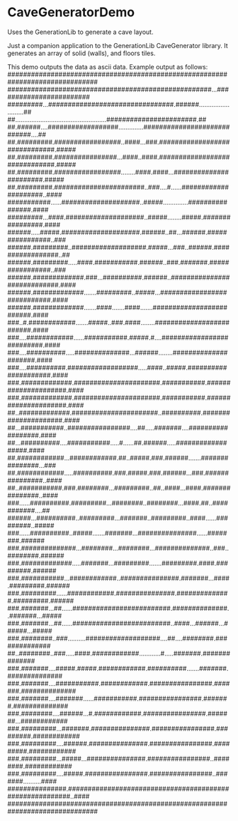 # CaveGeneratorDemo
Uses the GenerationLib to generate a cave layout.

Just a companion application to the GenerationLib CaveGenerator library.
It generates an array of solid (walls), and floors tiles.

This demo outputs the data as ascii data.
Example output as follows:
###############################################################################
####################################################...########################
#########...################################.######..........................##
##...................................................#######################.##
##.######....##################..............############################....##
##.#########.#################..####...###.##############################.#####
##.#########.################...####..####.##############################.#####
##.#########.#################........####.####...#######################.#####
##.#########.#######################..###....#......#####################..####
###########......####################..#####..............################.####
#########...####.####################..#####........#####.################.####
######.....#####.####################.######..##...######.################..###
######.#########..###################.#####...###..######.#################..##
######.#########.....####.###########.######..###.#######.################..###
######.#############.###...##########.######..############################.####
######.#############.......#########..#####...############################.####
######.#############.......####.......####.......#########################.####
###..#.############.......#####..###.####........#########################.####
###....############......###########.#####.#....##########################.####
###....##########.....##############...######........#####################.####
###....##########.##################.....####..#####.#####################.####
###.#############.######################.###########.#####################.####
###.#############.######################.###########.#####################.####
##..#############.######################..##########.#####################.####
##...###########..################....##.....#######....##################.####
##...##########....###########.....#......##.######.....##################.####
##.############...############.##..#####.###.######.......###############...###
##.############.....##########.###.#####.###.######...###.###############..####
##..###########.###.########...#########..##..####...####.###############..####
###......##########.#########...########..########...####.##..###########....##
######...##########..#########...#######..#########..####......#########..#####
###......##########..#####.......#######...###############......########.######
###.##############...########...########...##############..###..########.######
###.#############.....#######...#########.......#########.####.#########.######
###.###########...############..###############.#######...####.#########.######
###.#########......############.###############.##############.#########.######
###.#######...##......#########################.##############..#######...#####
###.#######...##......#########################..####...######...######...#####
###.########..###..........###################....##....########.##############
##..########..###.....####.############............#.....#######.##############
###.#######....#####.#####.############.##########.......#######.##############
###.#######....###########.############.################.#######.##############
###.#######....#######......###########.################.#######.##############
###.########....######...#.############.################.#######...############
###.#########...#######.###############.################.#########.############
###.#########....######.###############.################.#########.############
###.#########...#####...###############.################..########.############
###.#########....#####.################.################..#######..........####
###############.#########################################################..####
###############################################################################
